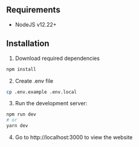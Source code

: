 ## Requirements
- NodeJS v12.22+

## Installation
1. Download required dependencies
```bash
npm install
```
2. Create .env file
```bash
cp .env.example .env.local
```

3. Run the development server:
```bash
npm run dev
# or
yarn dev
```

4. Go to http://localhost:3000 to view the website
